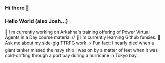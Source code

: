 ### Hi there 👋

### Hello World (also Josh...)
🔭 I’m currently working on Arkahna's training offering of Power Virtual Agents in a Day course material.//
🌱 I’m currently learning Github funsies.
💬 Ask me about my side-gig TTRPG work.
⚡ Fun fact: I nearly died when a giant tanker missed the navy ship I was on by a matter of feet when it was cold-drifting through a port bay during a hurricane in Tokyo bay.

<!--
**PhilBeckwith/PhilBeckwith** is a ✨ _special_ ✨ repository because its `README.md` (this file) appears on your GitHub profile.

Here are some ideas to get you started:

- 🔭 I’m currently working on ...
- 🌱 I’m currently learning ...
- 👯 I’m looking to collaborate on ...
- 🤔 I’m looking for help with ...
- 💬 Ask me about ...
- 📫 How to reach me: ...
- 😄 Pronouns: ...
- ⚡ Fun fact: ...
-->
